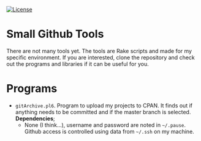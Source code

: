 
[![License](http://martimm.github.io/label/License-label.svg)](http://www.perlfoundation.org/artistic_license_2_0)

# Small Github Tools

There are not many tools yet. The tools are Rake scripts and made for my specific environment. If you are interested, clone the repository and check out the programs and libraries if it can be useful for you.

# Programs

* `gitArchive.pl6`. Program to upload my projects to CPAN. It finds out if anything needs to be committed and if the master branch is selected.
  **Dependencies**;
  * None (I think...), username and password are noted in `~/.pause`. Github access is controlled using data from `~/.ssh` on my machine.
<!--
* `githubPages.pl6`. Program to setup github pages in a directory by default    called `docs`.
  **Dependencies**;
  * Style of theme, background image etc. You must change that to have your own theme.
  * Need to have Ruby installed and bundle.

# Attribution :smile:
* Free images from [myfreetextures](https://www.myfreetextures.com/). [Its license](https://www.myfreetextures.com/use-license/).
-->